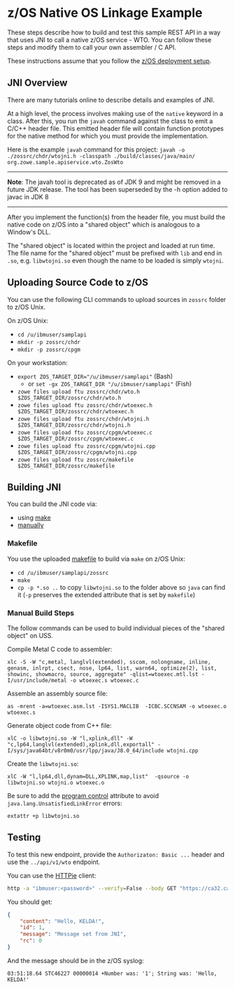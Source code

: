 # z/OS Native OS Linkage Example

These steps describe how to build and test this sample REST API in a way that
uses JNI to call a native z/OS service - WTO.  You can follow these steps and modify them to
call your own assembler / C API.

These instructions assume that you follow the [z/OS deployment setup](./zos-deployment.md).

## JNI Overview

There are many tutorials online to describe details and examples of JNI.

At a high level, the process involves making use of the `native` keyword in a class.  After this, you run the `javah` command against the class to emit a C/C++ header file.  This emitted header file will contain function prototypes for the native method for which you must provide the implementation.

Here is the example `javah` command for this project:
`javah -o ./zossrc/chdr/wtojni.h -classpath ./build/classes/java/main/ org.zowe.sample.apiservice.wto.ZosWto`

---

**Note**: The javah tool is deprecated as of JDK 9 and might be removed in a future JDK release. The tool has been superseded by the -h option added to javac in JDK 8

---

After you implement the function(s) from the header file, you must build the native code on z/OS into a "shared object" which is analogous to a Window's DLL.

The "shared object" is located within the project and loaded at run time.  The file name for the "shared object" must be prefixed with `lib` and end in `.so`, e.g. `libwtojni.so` even though the name to be loaded is simply `wtojni`.

## Uploading Source Code to z/OS

You can use the following CLI commands to upload sources in `zossrc` folder to z/OS Unix.

On z/OS Unix:

- `cd /u/ibmuser/samplapi`
- `mkdir -p zossrc/chdr`
- `mkdir -p zossrc/cpgm`

On your workstation:

- `export ZOS_TARGET_DIR="/u/ibmuser/samplapi"` (Bash)
  - or `set -gx ZOS_TARGET_DIR "/u/ibmuser/samplapi"` (Fish)
- `zowe files upload ftu zossrc/chdr/wto.h $ZOS_TARGET_DIR/zossrc/chdr/wto.h`
- `zowe files upload ftu zossrc/chdr/wtoexec.h $ZOS_TARGET_DIR/zossrc/chdr/wtoexec.h`
- `zowe files upload ftu zossrc/chdr/wtojni.h $ZOS_TARGET_DIR/zossrc/chdr/wtojni.h`
- `zowe files upload ftu zossrc/cpgm/wtoexec.c $ZOS_TARGET_DIR/zossrc/cpgm/wtoexec.c`
- `zowe files upload ftu zossrc/cpgm/wtojni.cpp $ZOS_TARGET_DIR/zossrc/cpgm/wtojni.cpp`
- `zowe files upload ftu zossrc/makefile $ZOS_TARGET_DIR/zossrc/makefile`

## Building JNI

You can build the JNI code via:

- using [make](#makefile)
- [manually](#manual-build-steps)

### Makefile

You use the uploaded [makefile](../zossrc/makefile) to build via `make` on z/OS Unix:

- `cd /u/ibmuser/samplapi/zossrc`
- `make`
- `cp -p *.so ..` to copy `libwtojni.so` to the folder above so `java` can find it (`-p` preserves the extended attribute that is set by `makefile`)

### Manual Build Steps

The follow commands can be used to build individual pieces of the "shared object" on USS.

Compile Metal C code to assembler:

`xlc -S -W "c,metal, langlvl(extended), sscom, nolongname, inline, genasm, inlrpt, csect, nose, lp64, list, warn64, optimize(2), list, showinc, showmacro, source, aggregate" -qlist=wtoexec.mtl.lst -I/usr/include/metal -o wtoexec.s wtoexec.c`

Assemble an assembly source file:

`as -mrent -a=wtoexec.asm.lst -ISYS1.MACLIB  -ICBC.SCCNSAM -o wtoexec.o wtoexec.s`

Generate object code from C++ file:

`xlC -o libwtojni.so -W "l,xplink,dll" -W "c,lp64,langlvl(extended),xplink,dll,exportall" -I/sys/java64bt/v8r0m0/usr/lpp/java/J8.0_64/include wtojni.cpp`

Create the `libwtojni.so`:

`xlC -W "l,lp64,dll,dynam=DLL,XPLINK,map,list"  -qsource -o libwtojni.so wtojni.o wtoexec.o`

Be sure to add the [program control](https://github.com/zowe/sample-spring-boot-api-service/issues/14) attribute to avoid `java.lang.UnsatisfiedLinkError` errors:

`extattr +p libwtojni.so`

## Testing

To test this new endpoint, provide the `Authorizaton: Basic ...` header and use the `../api/v1/wto` endpoint.

You can use the [HTTPie](https://httpie.org/) client:

```bash
http -a "ibmuser:<password>" --verify=False --body GET "https://ca32.ca.com:10087/api/v1/wto?name=KELDA"
```

You should get:

```json
{
    "content": "Hello, KELDA!",
    "id": 1,
    "message": "Message set from JNI",
    "rc": 0
}
```

And the message should be in the z/OS syslog:

```text
03:51:18.64 STC46227 00000014 +Number was: '1'; String was: 'Hello, KELDA!'
```
